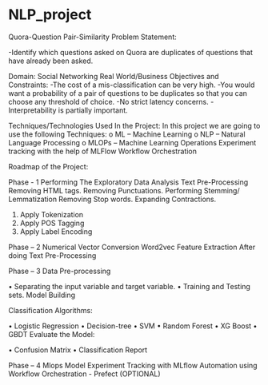 # NLP_project
Quora-Question Pair-Similarity 
Problem Statement:

-Identify which questions asked on Quora are duplicates of questions that have already 
been asked.

Domain: 
Social Networking
Real World/Business Objectives and Constraints:
-The cost of a mis-classification can be very high.
-You would want a probability of a pair of questions to be duplicates so that you can 
choose any threshold of choice.
-No strict latency concerns.
-Interpretability is partially important.


Techniques/Technologies Used In the Project:
In this project we are going to use the following Techniques:
o ML – Machine Learning
o NLP – Natural Language Processing
o MLOPs – Machine Learning Operations
    Experiment tracking with the help of MLFlow
    Workflow Orchestration 


Roadmap of the Project:

Phase - 1
Performing The Exploratory Data Analysis
Text Pre-Processing
Removing HTML tags.
Removing Punctuations.
Performing Stemming/ Lemmatization
Removing Stop words.
Expanding Contractions.
1. Apply Tokenization
2. Apply POS Tagging
3. Apply Label Encoding

Phase – 2
Numerical Vector Conversion
Word2vec
Feature Extraction
After doing Text Pre-Processing


Phase – 3 
Data Pre-processing

• Separating the input variable and target variable.
• Training and Testing sets.
Model Building

Classification Algorithms:

• Logistic Regression
• Decision-tree
• SVM
• Random Forest
• XG Boost
• GBDT
Evaluate the Model:

• Confusion Matrix
• Classification Report


Phase – 4
Mlops
Model Experiment Tracking with MLflow
Automation using Workflow Orchestration - Prefect (OPTIONAL)
